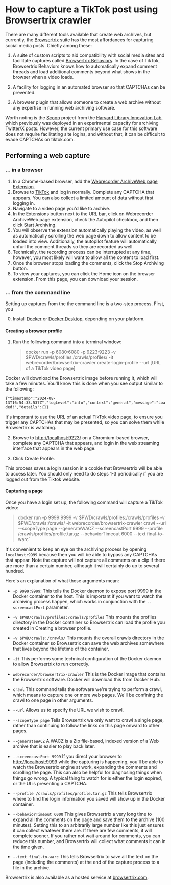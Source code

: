 # How to capture a TikTok post using Browsertrix crawler

There are many different tools available that create web archives, but currently, the [Browsertrix](https://browsertrix.com/) suite has the most affordances for capturing social media posts. Chiefly among these:

1. A suite of custom scripts to aid compatibility with social media sites and facilitate captures called [Browsertrix Behaviors](https://github.com/webrecorder/browsertrix-behaviors). In the case of TikTok, Browsertrix Behaviors knows how to automatically expand comment threads and load additional comments beyond what shows in the browser when a video loads.

2. A facility for logging in an automated browser so that CAPTCHAs can be prevented.

3. A browser plugin that allows someone to create a web archive without any expertise in running web archiving software.

Worth noting is the [Scoop](https://github.com/harvard-lil/scoop) project from the [Harvard Library Innovation Lab](https://lil.law.harvard.edu/), which previously was deployed in an experimental capacity for archiving Twitter/X posts. However, the current primary use case for this software does not require facilitating site logins, and without that, it can be difficult to evade CAPTCHAs on tiktok.com.

## Performing a web capture

### ... in a browser

1. In a Chrome-based browser, add the [Webrecorder ArchiveWeb.page Extension](https://chromewebstore.google.com/detail/webrecorder-archivewebpag/fpeoodllldobpkbkabpblcfaogecpndd).
2. Browse to [TikTok](https://tiktok.com) and log in normally. Complete any CAPTCHA that appears. You can also collect a limited amount of data without first logging in.
3. Navigate to a video page you'd like to archive.
4. In the Extensions button next to the URL bar, click on Webrecorder ArchiveWeb.page extension, check the Autopilot checkbox, and then click Start Archiving.
5. You will observe the extension automatically playing the video, as well as automatically scrolling the web page down to allow content to be loaded into view. Additionally, the autopilot feature will automatically unfurl the comment threads so they are recorded as well.
6. Technically, the recording process can be interrupted at any time, however, you most likely will want to allow all the content to load first.
7. Once the browser stops loading the comments, click the Stop Archiving button.
8. To view your captures, you can click the Home icon on the browser extension. From this page, you can download your session.

### ... from the command line

Setting up captures from the the command line is a two-step process. First, you

0. Install [Docker](https://docs.docker.com/engine/install/) or [Docker Desktop](https://www.docker.com/products/docker-desktop/), depending on your platform.

#### Creating a browser profile

1. Run the following command into a terminal window:
   > docker run -p 6080:6080 -p 9223:9223 -v $PWD/crawls/profiles:/crawls/profiles/ -it webrecorder/browsertrix-crawler create-login-profile --url [URL of a TikTok video page]

Docker will download the Browsertrix image before running it, which will take a few minutes. You'll know this is done when you see output similar to the following:

`{"timestamp":"2024-08-13T16:54:33.537Z","logLevel":"info","context":"general","message":"Loaded!","details":{}}`

It's important to use the URL of an actual TikTok video page, to ensure you trigger any CAPTCHAs that may be presented, so you can solve them while Browsertrix is watching.

2. Browse to [http://localhost:9223/](http://localhost:9223/) on a Chromium-based browser, complete any CAPTCHA that appears, and login in the web streaming interface that appears in the web page.

3. Click Create Profile.

This process saves a login session in a cookie that Browsertrix will be able to access later. You should only need to do steps 1-3 periodically if you are logged out from the Tiktok website.

#### Capturing a page

Once you have a login set up, the following command will capture a TikTok video:

> docker run -p 9999:9999 -v $PWD/crawls/profiles:/crawls/profiles -v $PWD/crawls:/crawls/ -it webrecorder/browsertrix-crawler crawl --url <URL OF VIDEO PAGE> --scopeType page --generateWACZ --screencastPort 9999 --profile /crawls/profiles/profile.tar.gz --behaviorTimeout 6000 --text final-to-warc`

It's convenient to keep an eye on the archiving process by opening `localhost:9999` because then you will be able to bypass any CAPTCHAs that appear. Note the capture will not capture all comments on a clip if there are more than a certain number, although it will certainly do up to several hundred.

Here's an explanation of what those arguments mean:

- `-p 9999:9999`: This tells the Docker daemon to expose port 9999 in the Docker container to the host. This is important if you want to watch the archiving process happen, which works in conjunction with the `--screencastPort` parameter.

- `-v $PWD/crawls/profiles:/crawls/profiles` This mounts the profiles directory in the Docker container so Browsertrix can load the profile you created in Creating a browser profile.

- `-v $PWD/crawls:/crawls/` This mounts the overall crawls directory in the Docker container so Browsertrix can save the web archives somewhere that lives beyond the lifetime of the container.

- `-it` This performs some technical configuration of the Docker daemon to allow Browsertrix to run correctly.

- `webrecorder/browsertrix-crawler` This is the Docker image that contains the Browsertrix software. Docker will download this from Docker Hub.

- `crawl` This command tells the software we're trying to perform a crawl, which means to capture one or more web pages. We'll be confining the crawl to one page in other arguments.

- `--url` Allows us to specify the URL we wish to crawl.

- `--scopeType page` Tells Browsertrix we only want to crawl a single page, rather than continuing to follow the links on this page onward to other pages.

- `--generateWACZ` A WACZ is a Zip file-based, indexed version of a Web archive that is easier to play back later.

- `--screencastPort 9999` If you direct your browser to [http://localhost:9999](http://localhost:9999) while the capturing is happening, you'll be able to watch the Browsertrix engine at work, expanding the comments and scrolling the page. This can also be helpful for diagnosing things when things go wrong. A typical thing to watch for is either the login expired, or the UI is presenting a CAPTCHA.

- `--profile /crawls/profiles/profile.tar.gz` This tells Browsertrix where to find the login information you saved will show up in the Docker container.

- `--behaviorTimeout 6000` This gives Browsertrix a very long time to expand all the comments on the page and save them to the archive (100 minutes). Setting this to an arbitrarily large number like this just ensures it can collect whatever there are. If there are few comments, it will complete sooner. If you rather not wait around for comments, you can reduce this number, and Browsertrix will collect what comments it can in the time given.

- `--text final-to-warc` This tells Browsertrix to save all the text on the page (including the comments) at the end of the capture process to a file in the archive.

Browsertrix is also available as a hosted service at [browsertrix.com](https://browsertrix.com/).
